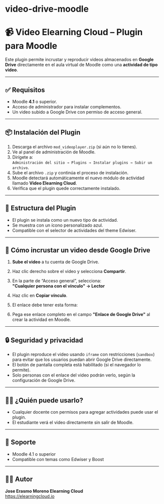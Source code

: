 # video-drive-moodle
# 📹 Video Elearning Cloud – Plugin para Moodle

Este plugin permite incrustar y reproducir videos almacenados en **Google Drive** directamente en el aula virtual de Moodle como una **actividad de tipo video**.

---

## ✅ Requisitos

- Moodle **4.1** o superior.
- Acceso de administrador para instalar complementos.
- Un video subido a Google Drive con permiso de acceso general.

---

## 📦 Instalación del Plugin

1. Descarga el archivo `mod_videoplayer.zip` (si aún no lo tienes).
2. Ve al panel de administración de Moodle.
3. Dirígete a:  
   `Administración del sitio → Plugins → Instalar plugins → Subir un archivo`.
4. Sube el archivo `.zip` y continúa el proceso de instalación.
5. Moodle detectará automáticamente el nuevo módulo de actividad llamado **Video Elearning Cloud**.
6. Verifica que el plugin quede correctamente instalado.

---

## 🧩 Estructura del Plugin

- El plugin se instala como un nuevo tipo de actividad.
- Se muestra con un ícono personalizado azul.
- Compatible con el selector de actividades del theme Edwiser.

---

## 🎥 Cómo incrustar un video desde Google Drive

1. **Sube el video** a tu cuenta de Google Drive.
2. Haz clic derecho sobre el video y selecciona **Compartir**.
3. En la parte de “Acceso general”, selecciona:  
   **"Cualquier persona con el vínculo" → Lector**
4. Haz clic en **Copiar vínculo**.
5. El enlace debe tener esta forma:


6. Pega ese enlace completo en el campo **"Enlace de Google Drive"** al crear la actividad en Moodle.

---

## 🔒 Seguridad y privacidad

- El plugin reproduce el video usando `iframe` con restricciones (`sandbox`) para evitar que los usuarios puedan abrir Google Drive directamente.
- El botón de pantalla completa está habilitado (si el navegador lo permite).
- Solo personas con el enlace del video podrán verlo, según la configuración de Google Drive.

---

## 🧑‍🏫 ¿Quién puede usarlo?

- Cualquier docente con permisos para agregar actividades puede usar el plugin.
- El estudiante verá el video directamente sin salir de Moodle.

---

## 📌 Soporte

- Moodle 4.1 o superior
- Compatible con temas como Edwiser y Boost

---

## 👨‍💻 Autor

**Jose Erasmo Moreno Elearning Cloud**  
https://elearningcloud.io  
